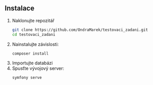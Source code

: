 ## Instalace  
1. Naklonujte repozitář
    ```bash
   git clone https://github.com/OndraMarek/testovaci_zadani.git
    cd testovaci_zadani
2. Nainstalujte závislosti:
   ```bash
   composer install
3. Importujte databázi
4. Spusťte vývojový server:
   ```bash
   symfony serve
    
  
